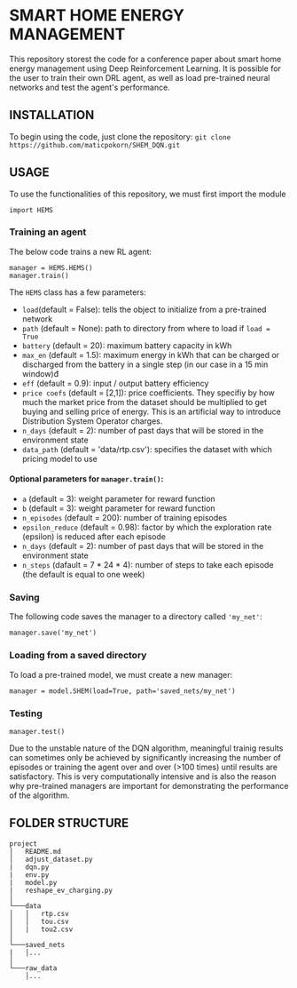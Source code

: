 # SMART HOME ENERGY MANAGEMENT
This repository storest the code for a conference paper about smart home energy management using Deep Reinforcement Learning. It is possible for the user to train their own DRL agent, as well as load pre-trained neural networks and test the agent's performance.

## INSTALLATION
To begin using the code, just clone the repository:
```git clone https://github.com/maticpokorn/SHEM_DQN.git```

## USAGE
To use the functionalities of this repository, we must first import the module
```
import HEMS
```
### Training an agent
The below code trains a new RL agent:
```
manager = HEMS.HEMS()
manager.train()
```
The ```HEMS``` class has a few parameters:
- ```load```(default = False): tells the object to initialize from a pre-trained network
- ```path``` (default = None): path to directory from where to load if ```load = True```
- ```battery``` (default = 20): maximum battery capacity in kWh
- ```max_en``` (default = 1.5): maximum energy in kWh that can be charged or discharged from the battery in a single step (in our case in a 15 min window)đ
- ```eff``` (default = 0.9): input / output battery efficiency
- ```price coefs``` (default = [2,1]): price coefficients. They specifiy by how much the market price from the dataset should be multiplied to get buying and selling price of energy. This is an artificial way to introduce Distribution System Operator charges.
- ```n_days``` (default = 2): number of past days that will be stored in the environment state
- ```data_path``` (default = 'data/rtp.csv'): specifies the dataset with which pricing model to use
#### Optional parameters for ```manager.train()```:
- ```a``` (default = 3): weight parameter for reward function
- ```b``` (default = 3): weight parameter for reward function
- ```n_episodes``` (default = 200): number of training episodes
- ```epsilon_reduce``` (default = 0.98): factor by which the exploration rate (epsilon) is reduced after each episode
- ```n_days``` (default = 2): number of past days that will be stored in the environment state
- ```n_steps``` (dafault = 7 * 24 * 4): number of steps to take each episode (the default is equal to one week)

### Saving
The following code saves the manager to a directory called ```'my_net'```:
```
manager.save('my_net')
```

### Loading from a saved directory
To load a pre-trained model, we must create a new manager:
```
manager = model.SHEM(load=True, path='saved_nets/my_net')
```

### Testing
```
manager.test()
```
Due to the unstable nature of the DQN algorithm, meaningful trainig results can sometimes only be achieved by significantly increasing the number of episodes or training the agent over and over (>100 times) until results are satisfactory. This is very computationally intensive and is also the reason why pre-trained managers are important for demonstrating the performance of the algorithm.

## FOLDER STRUCTURE
```
project
│   README.md
│   adjust_dataset.py
|   dqn.py
|   env.py
|   model.py
|   reshape_ev_charging.py
│
└───data
│   │   rtp.csv
│   │   tou.csv
│   |   tou2.csv
│
└───saved_nets
|   │...
│
└───raw_data
    │...    
```
